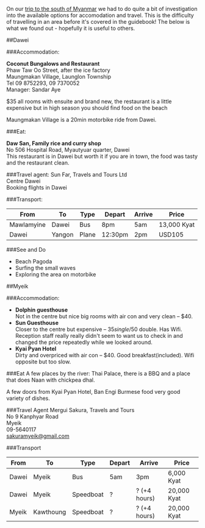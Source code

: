 On our [trip to the south of Myanmar](/blog/2013-05-15/burma-into-the-south/) we had to do quite a bit of investigation into the available options for accomodation and travel. This is the difficulty of travelling in an area before it's covered in the guidebook! The below is what we found out - hopefully it is useful to others.

##Dawei

###Accommodation:

**Coconut Bungalows and Restaurant**  
Phaw Taw Oo Street, after the ice factory  
Maungmakan Village, Launglon Township  
Tel 09 8752293, 09 7370052  
Manager: Sandar Aye

$35 all rooms with ensuite and brand new, the restaurant is a little expensive but in high season you should find food on the beach

Maungmakan Village is a 20min motorbike ride from Dawei.

###Eat:

**Daw San, Family rice and curry shop**  
No 506 Hospital Road, Myautyuar quarter, Dawei  
This restaurant is in Dawei but worth it if you are in town, the food was tasty and the restaurant clean.

###Travel agent:
Sun Far, Travels and Tours Ltd  
Centre Dawei  
Booking flights in Dawei

###Transport:

| From | To | Type | Depart | Arrive | Price |
| ---- | -- | ---- | ------ | ------ | ----- |
| Mawlamyine | Dawei | Bus | 8pm | 5am | 13,000 Kyat |
| Dawei | Yangon | Plane | 12:30pm | 2pm | USD105 |

###See and Do

 * Beach Pagoda
 * Surfing the small waves
 * Exploring the area on motorbike
 
##Myeik

###Accommodation:

 * **Dolphin guesthouse**  
   Not in the centre but nice big rooms with air con and very clean – $40.
 * **Sun Guesthouse**  
   Closer to the centre but expensive – $35 single/$50 double. Has Wifi. Reception staff really really didn't seem to want us to check in and changed the price repeatedly while we looked around.
 * **Kyai Pyan Hotel**  
   Dirty and overpriced with air con – $40. Good breakfast(included). Wifi opposite but too slow.

###Eat
A few places by the river: Thai Palace, there is a BBQ and a place that does Naan with chickpea dhal.

A few doors from Kyai Pyan Hotel, Ban Engi Burmese food very good variety of dishes.

###Travel Agent
Mergui Sakura, Travels and Tours  
No 9 Kanphyar Road  
Myeik  
09-5640117  
sakuramyeik@gmail.com

###Transport

| From | To | Type | Depart | Arrive | Price |
| ---- | -- | ---- | ------ | ------ | ----- |
| Dawei | Myeik | Bus | 5am | 3pm | 6,000 Kyat |
| Dawei | Myeik | Speedboat | ? | ? (+4 hours) | 20,000 Kyat |
| Myeik | Kawthoung | Speedboat | ? | ? (+4 hours) | 20,000 Kyat |